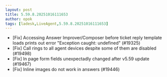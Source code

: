 ```yaml
---
layout: post
title: 5.59.8.20251016111653
author: opok
tags: [ladesk,LiveAgent,5.59.8.20251016111653]
---
```


- [Fix] Accessing Answer Improver/Composer before ticket reply template loads prints out error "Exception caught: undefined" (#19325)
- [Fix] Call rings to all agent devices despite some of them are disabled (#19498)
- [Fix] In page form fields unexpectadly changed after v5.59 update (#19467)
- [Fix] Inline images do not work in answers (#19446)
